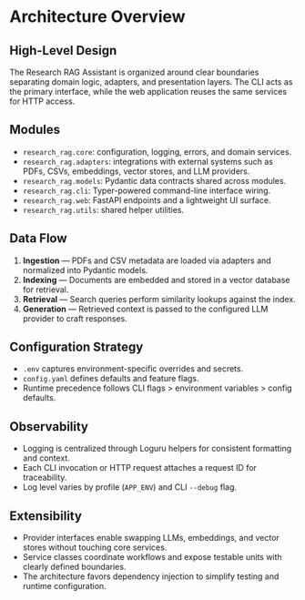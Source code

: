# Architecture Overview

## High-Level Design

The Research RAG Assistant is organized around clear boundaries separating domain logic, adapters, and presentation layers. The CLI acts as the primary interface, while the web application reuses the same services for HTTP access.

## Modules

- `research_rag.core`: configuration, logging, errors, and domain services.
- `research_rag.adapters`: integrations with external systems such as PDFs, CSVs, embeddings, vector stores, and LLM providers.
- `research_rag.models`: Pydantic data contracts shared across modules.
- `research_rag.cli`: Typer-powered command-line interface wiring.
- `research_rag.web`: FastAPI endpoints and a lightweight UI surface.
- `research_rag.utils`: shared helper utilities.

## Data Flow

1. **Ingestion** — PDFs and CSV metadata are loaded via adapters and normalized into Pydantic models.
2. **Indexing** — Documents are embedded and stored in a vector database for retrieval.
3. **Retrieval** — Search queries perform similarity lookups against the index.
4. **Generation** — Retrieved context is passed to the configured LLM provider to craft responses.

## Configuration Strategy

- `.env` captures environment-specific overrides and secrets.
- `config.yaml` defines defaults and feature flags.
- Runtime precedence follows CLI flags > environment variables > config defaults.

## Observability

- Logging is centralized through Loguru helpers for consistent formatting and context.
- Each CLI invocation or HTTP request attaches a request ID for traceability.
- Log level varies by profile (`APP_ENV`) and CLI `--debug` flag.

## Extensibility

- Provider interfaces enable swapping LLMs, embeddings, and vector stores without touching core services.
- Service classes coordinate workflows and expose testable units with clearly defined boundaries.
- The architecture favors dependency injection to simplify testing and runtime configuration.
